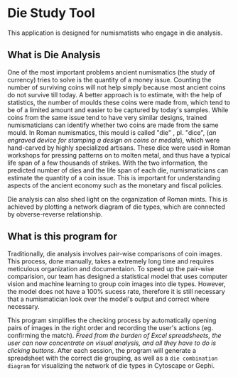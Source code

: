 # Die Study Tool

This application is designed for numismatists who engage in die analysis. 

## What is Die Analysis
One of the most important problems ancient numismatics (the study of currency) tries to solve is the quantity of a money issue. Counting the number of surviving coins will not help simply because most ancient coins do not survive till today. A better approach is to estimate, with the help of statistics, the number of moulds these coins were made from, which tend to be of a limited amount and easier to be captured by today's samples. While coins from the same issue tend to have very similar designs, trained numismaticians can identify whether two coins are made from the same mould. In Roman numismatics, this mould is called "die" , pl. "dice", (*an engraved device for stamping a design on coins or medals*), which were hand-carved by highly specialized artisans. These dice were used in Roman workshops for pressing patterns on to molten metal, and thus have a typical life span of a few thousands of strikes. With the two information, the predicted number of dies and the life span of each die, numismaticians can estimate the quantity of a coin issue. This is important for understanding aspects of the ancient economy such as the monetary and fiscal policies.

Die analysis can also shed light on the organization of Roman mints. This is achieved by plotting a network diagram of die types, which are connected by obverse-reverse relationship. 

## What is this program for

Traditionally, die analysis involves pair-wise comparisons of coin images. This process, done manually, takes a extremely long time and requires meticulous organization and documentaion. To speed up the pair-wise comparision, our team has designed a statistical model that uses computer vision and machine learning to group coin images into die types. However, the model does not have a 100% sucess rate, therefore it is still necessary that a numismatician look over the model's output and correct where necessary.

This program simplifies the checking process by automatically opening pairs of images in the right order and recording the user's actions (eg. confirming the match). _Freed from the burden of Excel spreadsheets, the user can now concentrate on visual analysis, and all they have to do is clicking buttons_. After each session, the program will generate a spreadsheet with the correct die grouping, as well as a ``die combination diagram`` for visualizing the network of die types in Cytoscape or Gephi. 
